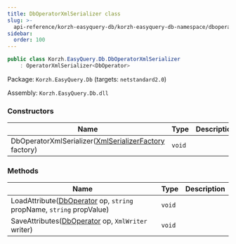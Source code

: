 ```yaml
---
title: DbOperatorXmlSerializer class
slug: >-
  api-reference/korzh-easyquery-db/korzh-easyquery-db-namespace/dboperatorxmlserializer-class
sidebar:
  order: 100
---
```


```csharp
public class Korzh.EasyQuery.Db.DbOperatorXmlSerializer
    : OperatorXmlSerializer<DbOperator>

```
Package: `Korzh.EasyQuery.Db` (targets: `netstandard2.0`)

Assembly: `Korzh.EasyQuery.Db.dll`

### Constructors

| Name | Type | Description | 
| --- | --- | --- | 
| DbOperatorXmlSerializer([XmlSerializerFactory](/easyquery/docs/api-reference/korzh-easyquery/korzh-easyquery-namespace/xmlserializerfactory-class) factory) | `void` |  | 


### Methods

| Name | Type | Description | 
| --- | --- | --- | 
| LoadAttribute([DbOperator](/easyquery/docs/api-reference/korzh-easyquery-db/korzh-easyquery-db-namespace/dboperator-class) op, `string` propName, `string` propValue) | `void` |  | 
| SaveAttributes([DbOperator](/easyquery/docs/api-reference/korzh-easyquery-db/korzh-easyquery-db-namespace/dboperator-class) op, `XmlWriter` writer) | `void` |  |
